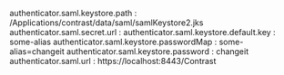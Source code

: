 authenticator.saml.keystore.path                  : /Applications/contrast/data/saml/samlKeystore2.jks
authenticator.saml.secret.url                     : 
authenticator.saml.keystore.default.key           : some-alias
authenticator.saml.keystore.passwordMap           : some-alias=changeit
authenticator.saml.keystore.password              : changeit
authenticator.saml.url                            : https://localhost:8443/Contrast